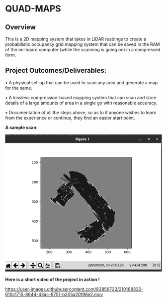 # QUAD-MAPS
## Overview
This is a 2D mapping system that takes in LiDAR readings to create a probabilistic occupancy grid
mapping system that can be saved in the RAM of the on-board computer (while the scanning is going on)
in a compressed form.
## Project Outcomes/Deliverables:
• A physical set-up that can be used to scan any area and generate a map for the same.

• A lossless compression-based mapping system that can scan and store details of a large
amounts of area in a single go with reasonable accuracy.

• Documentation of all the steps above, so as to if anyone wishes to learn from the
experience or continue, they find an easier start point.

**A sample scan.**

![](images/IMG-1880.PNG)

**Here is a short video of the project in action !**

https://user-images.githubusercontent.com/83856723/210168330-610c1715-8644-43ac-8751-b205a20f98e2.mov

